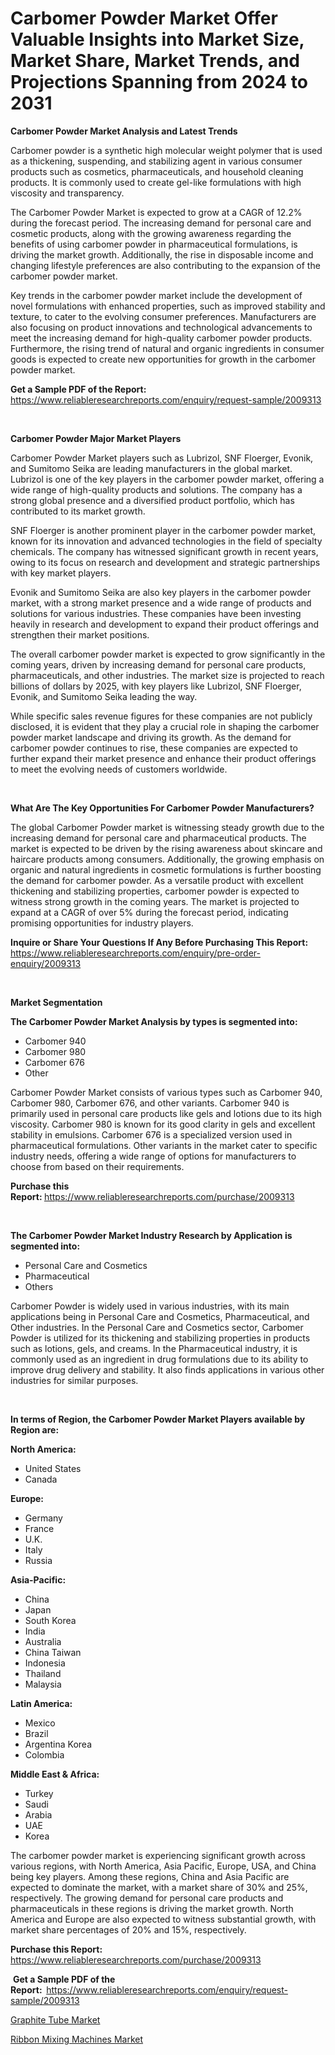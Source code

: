 <p><h1>Carbomer Powder Market Offer Valuable Insights into Market Size, Market Share, Market Trends, and Projections Spanning from 2024 to 2031</h1></p><p><strong>Carbomer Powder Market Analysis and Latest Trends</strong></p>
<p><p>Carbomer powder is a synthetic high molecular weight polymer that is used as a thickening, suspending, and stabilizing agent in various consumer products such as cosmetics, pharmaceuticals, and household cleaning products. It is commonly used to create gel-like formulations with high viscosity and transparency.</p><p>The Carbomer Powder Market is expected to grow at a CAGR of 12.2% during the forecast period. The increasing demand for personal care and cosmetic products, along with the growing awareness regarding the benefits of using carbomer powder in pharmaceutical formulations, is driving the market growth. Additionally, the rise in disposable income and changing lifestyle preferences are also contributing to the expansion of the carbomer powder market.</p><p>Key trends in the carbomer powder market include the development of novel formulations with enhanced properties, such as improved stability and texture, to cater to the evolving consumer preferences. Manufacturers are also focusing on product innovations and technological advancements to meet the increasing demand for high-quality carbomer powder products. Furthermore, the rising trend of natural and organic ingredients in consumer goods is expected to create new opportunities for growth in the carbomer powder market.</p></p>
<p><strong>Get a Sample PDF of the Report:&nbsp;</strong> <a href="https://www.reliableresearchreports.com/enquiry/request-sample/2009313">https://www.reliableresearchreports.com/enquiry/request-sample/2009313</a></p>
<p>&nbsp;</p>
<p><strong>Carbomer Powder Major Market Players</strong></p>
<p><p>Carbomer Powder Market players such as Lubrizol, SNF Floerger, Evonik, and Sumitomo Seika are leading manufacturers in the global market. Lubrizol is one of the key players in the carbomer powder market, offering a wide range of high-quality products and solutions. The company has a strong global presence and a diversified product portfolio, which has contributed to its market growth.</p><p>SNF Floerger is another prominent player in the carbomer powder market, known for its innovation and advanced technologies in the field of specialty chemicals. The company has witnessed significant growth in recent years, owing to its focus on research and development and strategic partnerships with key market players.</p><p>Evonik and Sumitomo Seika are also key players in the carbomer powder market, with a strong market presence and a wide range of products and solutions for various industries. These companies have been investing heavily in research and development to expand their product offerings and strengthen their market positions.</p><p>The overall carbomer powder market is expected to grow significantly in the coming years, driven by increasing demand for personal care products, pharmaceuticals, and other industries. The market size is projected to reach billions of dollars by 2025, with key players like Lubrizol, SNF Floerger, Evonik, and Sumitomo Seika leading the way.</p><p>While specific sales revenue figures for these companies are not publicly disclosed, it is evident that they play a crucial role in shaping the carbomer powder market landscape and driving its growth. As the demand for carbomer powder continues to rise, these companies are expected to further expand their market presence and enhance their product offerings to meet the evolving needs of customers worldwide.</p></p>
<p>&nbsp;</p>
<p><strong>What Are The Key Opportunities For Carbomer Powder Manufacturers?</strong></p>
<p><p>The global Carbomer Powder market is witnessing steady growth due to the increasing demand for personal care and pharmaceutical products. The market is expected to be driven by the rising awareness about skincare and haircare products among consumers. Additionally, the growing emphasis on organic and natural ingredients in cosmetic formulations is further boosting the demand for carbomer powder. As a versatile product with excellent thickening and stabilizing properties, carbomer powder is expected to witness strong growth in the coming years. The market is projected to expand at a CAGR of over 5% during the forecast period, indicating promising opportunities for industry players.</p></p>
<p><strong>Inquire or Share Your Questions If Any Before Purchasing This Report:</strong> <a href="https://www.reliableresearchreports.com/enquiry/pre-order-enquiry/2009313">https://www.reliableresearchreports.com/enquiry/pre-order-enquiry/2009313</a></p>
<p>&nbsp;</p>
<p><strong>Market Segmentation</strong></p>
<p><strong>The Carbomer Powder Market Analysis by types is segmented into:</strong></p>
<p><ul><li>Carbomer 940</li><li>Carbomer 980</li><li>Carbomer 676</li><li>Other</li></ul></p>
<p><p>Carbomer Powder Market consists of various types such as Carbomer 940, Carbomer 980, Carbomer 676, and other variants. Carbomer 940 is primarily used in personal care products like gels and lotions due to its high viscosity. Carbomer 980 is known for its good clarity in gels and excellent stability in emulsions. Carbomer 676 is a specialized version used in pharmaceutical formulations. Other variants in the market cater to specific industry needs, offering a wide range of options for manufacturers to choose from based on their requirements.</p></p>
<p><strong>Purchase this Report:&nbsp;</strong><a href="https://www.reliableresearchreports.com/purchase/2009313">https://www.reliableresearchreports.com/purchase/2009313</a></p>
<p>&nbsp;</p>
<p><strong>The Carbomer Powder Market Industry Research by Application is segmented into:</strong></p>
<p><ul><li>Personal Care and Cosmetics</li><li>Pharmaceutical</li><li>Others</li></ul></p>
<p><p>Carbomer Powder is widely used in various industries, with its main applications being in Personal Care and Cosmetics, Pharmaceutical, and Other industries. In the Personal Care and Cosmetics sector, Carbomer Powder is utilized for its thickening and stabilizing properties in products such as lotions, gels, and creams. In the Pharmaceutical industry, it is commonly used as an ingredient in drug formulations due to its ability to improve drug delivery and stability. It also finds applications in various other industries for similar purposes.</p></p>
<p>&nbsp;</p>
<p><strong>In terms of Region, the Carbomer Powder Market Players available by Region are:</strong></p>
<p>
    <p> <strong> North America: </strong>
        <ul>
            <li>United States</li>
            <li>Canada</li>
        </ul>
        </p> 
    <p> <strong> Europe: </strong>
        <ul>
            <li>Germany</li>
            <li>France</li>
            <li>U.K.</li>
            <li>Italy</li>
            <li>Russia</li>
        </ul>
        </p> 
    <p> <strong> Asia-Pacific: </strong>
        <ul>
            <li>China</li>
            <li>Japan</li>
            <li>South Korea</li>
            <li>India</li>
            <li>Australia</li>
            <li>China Taiwan</li>
            <li>Indonesia</li>
            <li>Thailand</li>
            <li>Malaysia</li>
        </ul>
        </p> 
    <p> <strong> Latin America: </strong>
        <ul>
            <li>Mexico</li>
            <li>Brazil</li>
            <li>Argentina Korea</li>
            <li>Colombia</li>
        </ul>
        </p> 
    <p> <strong> Middle East & Africa: </strong>
        <ul>
            <li>Turkey</li>
            <li>Saudi</li>
            <li>Arabia</li>
            <li>UAE</li>
            <li>Korea</li>
        </ul>
    </p>
    </p>
<p><p>The carbomer powder market is experiencing significant growth across various regions, with North America, Asia Pacific, Europe, USA, and China being key players. Among these regions, China and Asia Pacific are expected to dominate the market, with a market share of 30% and 25%, respectively. The growing demand for personal care products and pharmaceuticals in these regions is driving the market growth. North America and Europe are also expected to witness substantial growth, with market share percentages of 20% and 15%, respectively.</p></p>
<p><strong>Purchase this Report: </strong><a href="https://www.reliableresearchreports.com/purchase/2009313">https://www.reliableresearchreports.com/purchase/2009313</a></p>
<p>&nbsp;<strong>Get a Sample PDF of the Report:&nbsp;&nbsp;</strong><a href="https://www.reliableresearchreports.com/enquiry/request-sample/2009313">https://www.reliableresearchreports.com/enquiry/request-sample/2009313</a></p>
<p><strong></strong></p>
<p><p><a href="https://github.com/edytherolanlouisejk1miz0wig/Market-Research-Report-List-1/blob/main/graphite-tube-market.md">Graphite Tube Market</a></p><p><a href="https://military-diascia-e68.notion.site/Ribbon-Mixing-Machines-Market-Provides-a-Comprehensive-Analysis-Including-a-Macro-Overview-of-the-Ma-d2bc4a541f3f423ba0ff6ec248bb42bd">Ribbon Mixing Machines Market</a></p></p>